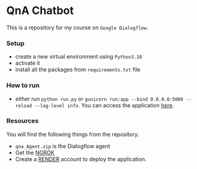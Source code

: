 # QnA Chatbot
This is a repository for my course on `Google Dialogflow`.

### Setup
* create a new virtual environment using `Python3.10`
* activate it
* install all the packages from `requirements.txt` file

### How to run
* either run `python run.py` or `gunicorn run:app --bind 0.0.0.0:5000 --reload --log-level info`. You can access the application [here](http://localhost:5000/).

### Resources
You will find the following things from the repository.
* `qna_Agent.zip` is the Dialogflow agent
* Get the [NGROK](https://ngrok.com/)
* Create a [RENDER](https://render.com/) account to deploy the application.